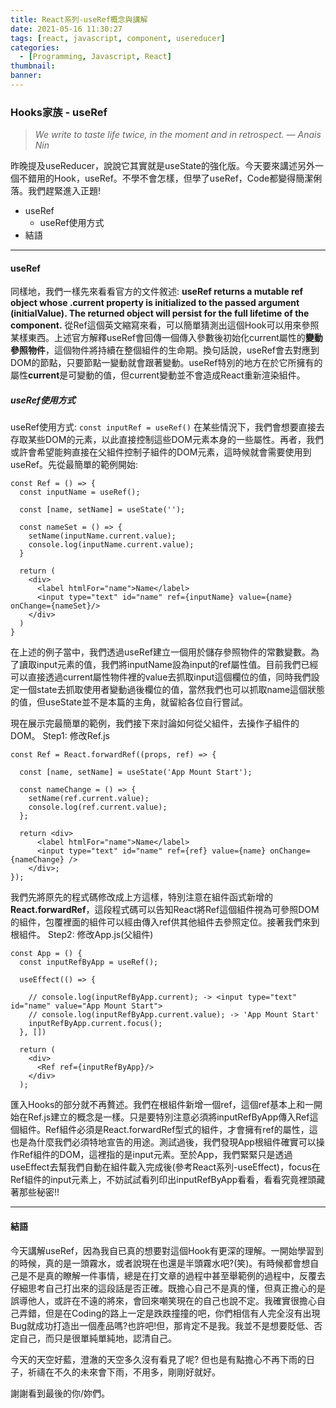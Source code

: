```yaml
---
title: React系列-useRef概念與講解
date: 2021-05-16 11:30:27
tags: [react, javascript, component, usereducer]
categories:
  - [Programming, Javascript, React]
thumbnail:
banner:
---
```

### Hooks家族 - useRef
> *We write to taste life twice, in the moment and in retrospect.*
> *― Anais Nin*

昨晚提及useReducer，說說它其實就是useState的強化版。今天要來講述另外一個不錯用的Hook，useRef。不學不會怎樣，但學了useRef，Code都變得簡潔俐落。我們趕緊進入正題!

- useRef
  - useRef使用方式
- 結語

***

#### useRef
同樣地，我們一樣先來看看官方的文件敘述:
**useRef returns a mutable ref object whose .current property is initialized to the passed argument (initialValue). The returned object will persist for the full lifetime of the component.**
從Ref這個英文縮寫來看，可以簡單猜測出這個Hook可以用來參照某樣東西。上述官方解釋useRef會回傳一個傳入參數後初始化current屬性的**變動參照物件**，這個物件將持續在整個組件的生命期。換句話說，useRef會去對應到DOM的節點，只要節點一變動就會跟著變動。useRef特別的地方在於它所擁有的屬性**current**是可變動的值，但current變動並不會造成React重新渲染組件。

##### useRef使用方式
useRef使用方式:
`const inputRef = useRef()`
在某些情況下，我們會想要直接去存取某些DOM的元素，以此直接控制這些DOM元素本身的一些屬性。再者，我們或許會希望能夠直接在父組件控制子組件的DOM元素，這時候就會需要使用到useRef。先從最簡單的範例開始:
```
const Ref = () => {
  const inputName = useRef();

  const [name, setName] = useState('');

  const nameSet = () => {
    setName(inputName.current.value);
    console.log(inputName.current.value);
  }

  return (
    <div>
      <label htmlFor="name">Name</label>
      <input type="text" id="name" ref={inputName} value={name} onChange={nameSet}/>
    </div>
  )
}
```
在上述的例子當中，我們透過useRef建立一個用於儲存參照物件的常數變數。為了讀取input元素的值，我們將inputName設為input的ref屬性值。目前我們已經可以直接透過current屬性物件裡的value去抓取input這個欄位的值，同時我們設定一個state去抓取使用者變動過後欄位的值，當然我們也可以抓取name這個狀態的值，但useState並不是本篇的主角，就留給各位自行嘗試。

現在展示完最簡單的範例，我們接下來討論如何從父組件，去操作子組件的DOM。
Step1: 修改Ref.js
```
const Ref = React.forwardRef((props, ref) => {

  const [name, setName] = useState('App Mount Start');

  const nameChange = () => {
    setName(ref.current.value);
    console.log(ref.current.value);
  };

  return <div>
      <label htmlFor="name">Name</label>
      <input type="text" id="name" ref={ref} value={name} onChange={nameChange} />
    </div>;
});
```
我們先將原先的程式碼修改成上方這樣，特別注意在組件函式新增的**React.forwardRef**，這段程式碼可以告知React將Ref這個組件視為可參照DOM的組件，包覆裡面的組件可以經由傳入ref供其他組件去參照定位。接著我們來到根組件。
Step2: 修改App.js(父組件)
```
const App = () {
  const inputRefByApp = useRef();

  useEffect(() => {

    // console.log(inputRefByApp.current); -> <input type="text" id="name" value="App Mount Start">
    // console.log(inputRefByApp.current.value); -> 'App Mount Start'
    inputRefByApp.current.focus();
  }, [])

  return (
    <div>
      <Ref ref={inputRefByApp}/>
    </div>
  );
```
匯入Hooks的部分就不再贅述。我們在根組件新增一個ref，這個ref基本上和一開始在Ref.js建立的概念是一樣。只是要特別注意必須將inputRefByApp傳入Ref這個組件。Ref組件必須是React.forwardRef型式的組件，才會擁有ref的屬性，這也是為什麼我們必須特地宣告的用途。測試過後，我們發現App根組件確實可以操作Ref組件的DOM，這裡指的是input元素。至於App，我們緊緊只是透過useEffect去幫我們自動在組件載入完成後(參考React系列-useEffect)，focus在Ref組件的input元素上，不妨試試看列印出inputRefByApp看看，看看究竟裡頭藏著那些秘密!!

***

#### 結語
今天講解useRef，因為我自已真的想要對這個Hook有更深的理解。一開始學習到的時候，真的是一頭霧水，或者說現在也還是半頭霧水吧?(笑)。有時候都會想自己是不是真的瞭解一件事情，總是在打文章的過程中甚至舉範例的過程中，反覆去仔細思考自己打出來的這段話是否正確。既擔心自己不是真的懂，但真正擔心的是誤導他人，或許在不遠的將來，會回來嘲笑現在的自己也說不定。我確實很擔心自己弄錯，但是在Coding的路上一定是跌跌撞撞的吧，你們相信有人完全沒有出現Bug就成功打造出一個產品嗎?也許吧!但，那肯定不是我。我並不是想要貶低、否定自己，而只是很單純單純地，認清自己。

今天的天空好藍，澄澈的天空多久沒有看見了呢? 但也是有點擔心不再下雨的日子，祈禱在不久的未來會下雨，不用多，剛剛好就好。

謝謝看到最後的你/妳們。

